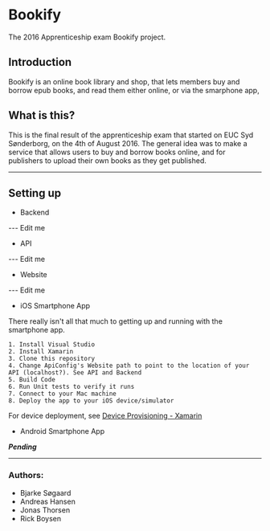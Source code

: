 # Bookify
The 2016 Apprenticeship exam Bookify project.

## Introduction

Bookify is an online book library and shop, that lets members buy and borrow epub books, and read them either online, or via the smarphone app,

## What is this?

This is the final result of the apprenticeship exam that started on EUC Syd Sønderborg, on the 4th of August 2016.
The general idea was to make a service that allows users to buy and borrow books online, and for publishers to upload their own books as they get published.

---

## Setting up
*  Backend

--- Edit me

*  API

--- Edit me

*  Website

--- Edit me

*  iOS Smartphone App

There really isn't all that much to getting up and running with the smartphone app.

    1. Install Visual Studio
    2. Install Xamarin
    3. Clone this repository
    4. Change ApiConfig's Website path to point to the location of your API (localhost?). See API and Backend
    5. Build Code
    6. Run Unit tests to verify it runs
    7. Connect to your Mac machine
    8. Deploy the app to your iOS device/simulator

For device deployment, see [Device Provisioning - Xamarin](https://developer.xamarin.com/guides/ios/getting_started/installation/device_provisioning/)

* Android Smartphone App

***Pending***

---

### Authors:
* Bjarke Søgaard
* Andreas Hansen
* Jonas Thorsen
* Rick Boysen

